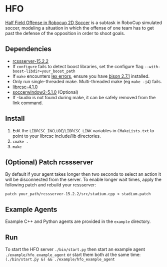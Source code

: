 HFO
===============

[Half Field Offense in Robocup 2D Soccer](http://www.cs.utexas.edu/~AustinVilla/sim/halffieldoffense/) is a subtask in RoboCup simulated soccer, modeling a situation in which the offense of one team has to get past the defense of the opposition in order to shoot goals. 

## Dependencies
 - [rcssserver-15.2.2](http://sourceforge.net/projects/sserver/files/rcssserver/15.2.2/)
  - If `configure` fails to detect boost libraries, set the configure flag `--with-boost-libdir=your_boost_path`
  - If `make` encounters [lex errors](http://sourceforge.net/p/sserver/discussion/76439/thread/5b13cac6/), ensure you have [bison 2.7.1](http://www.gnu.org/software/bison/) installed.
  - Only run single-threaded make. Multi-threaded make (eg `make -j4`) fails.
 - [librcsc-4.1.0](http://en.sourceforge.jp/projects/rctools/downloads/51941/librcsc-4.1.0.tar.gz/)
 - [soccerwindow2-5.1.0](http://en.sourceforge.jp/projects/rctools/downloads/51942/soccerwindow2-5.1.0.tar.gz/) (Optional)
  - If -laudio is not found during make, it can be safely removed from the link command.

## Install
1. Edit the `LIBRCSC_INCLUDE`/`LIBRCSC_LINK` variables in `CMakeLists.txt` to point to your librcsc include/lib directories. 
2. `cmake .`
3. `make`

## (Optional) Patch rcssserver
By default if your agent takes longer then two seconds to select an action it will be disconnected from the server. To enable longer wait times, apply the following patch and rebuild your rcssserver:

`patch your_path/rcssserver-15.2.2/src/stadium.cpp < stadium.patch`

## Example Agents
Example C++ and Python agents are provided in the `example` directory.

## Run
To start the HFO server `./bin/start.py` then start an example agent `./example/hfo_example_agent` or start them both at the same time: 
`(./bin/start.py &) && ./example/hfo_example_agent`